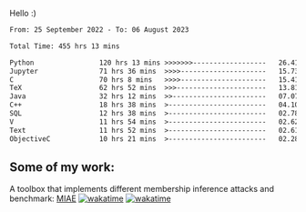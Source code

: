Hello :)


<!--START_SECTION:waka-->

```txt
From: 25 September 2022 - To: 06 August 2023

Total Time: 455 hrs 13 mins

Python                120 hrs 13 mins >>>>>>>------------------   26.41 %
Jupyter               71 hrs 36 mins  >>>>---------------------   15.73 %
C                     70 hrs 8 mins   >>>>---------------------   15.41 %
TeX                   62 hrs 52 mins  >>>----------------------   13.81 %
Java                  32 hrs 12 mins  >>-----------------------   07.07 %
C++                   18 hrs 38 mins  >------------------------   04.10 %
SQL                   12 hrs 38 mins  >------------------------   02.78 %
V                     11 hrs 54 mins  >------------------------   02.62 %
Text                  11 hrs 52 mins  >------------------------   02.61 %
ObjectiveC            10 hrs 21 mins  >------------------------   02.28 %
```

<!--END_SECTION:waka-->

## Some of my work: 

A toolbox that implements different membership inference attacks and benchmark: [MIAE](https://github.com/RPI-DSPlab) [![wakatime](https://wakatime.com/badge/user/18ac89f5-baf8-49e6-a5ee-d9272435ce3a/project/3e6541fd-578f-4d9d-9080-f2a42b2d10e1.svg)](https://wakatime.com/badge/user/18ac89f5-baf8-49e6-a5ee-d9272435ce3a/project/3e6541fd-578f-4d9d-9080-f2a42b2d10e1) [![wakatime](https://wakatime.com/badge/user/18ac89f5-baf8-49e6-a5ee-d9272435ce3a/project/5d5826e9-c6d6-4d86-8b00-0d1608c5f167.svg)](https://wakatime.com/badge/user/18ac89f5-baf8-49e6-a5ee-d9272435ce3a/project/5d5826e9-c6d6-4d86-8b00-0d1608c5f167)

